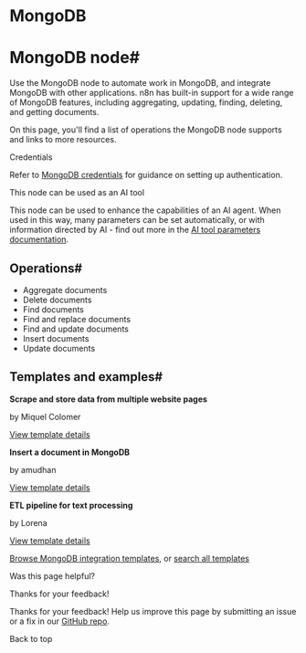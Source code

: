 # MongoDB

[ ](https://github.com/n8n-io/n8n-docs/edit/main/docs/integrations/builtin/app-nodes/n8n-nodes-base.mongodb.md "Edit this page")

# MongoDB node#

Use the MongoDB node to automate work in MongoDB, and integrate MongoDB with other applications. n8n has built-in support for a wide range of MongoDB features, including aggregating, updating, finding, deleting, and getting documents. 

On this page, you'll find a list of operations the MongoDB node supports and links to more resources.

Credentials

Refer to [MongoDB credentials](../../credentials/mongodb/) for guidance on setting up authentication. 

This node can be used as an AI tool

This node can be used to enhance the capabilities of an AI agent. When used in this way, many parameters can be set automatically, or with information directed by AI - find out more in the [AI tool parameters documentation](../../../../advanced-ai/examples/using-the-fromai-function/).

## Operations#

  * Aggregate documents
  * Delete documents
  * Find documents
  * Find and replace documents
  * Find and update documents
  * Insert documents
  * Update documents



## Templates and examples#

**Scrape and store data from multiple website pages**

by Miquel Colomer

[View template details](https://n8n.io/workflows/1073-scrape-and-store-data-from-multiple-website-pages/)

**Insert a document in MongoDB**

by amudhan

[View template details](https://n8n.io/workflows/503-insert-a-document-in-mongodb/)

**ETL pipeline for text processing**

by Lorena

[View template details](https://n8n.io/workflows/1045-etl-pipeline-for-text-processing/)

[Browse MongoDB integration templates](https://n8n.io/integrations/mongodb/), or [search all templates](https://n8n.io/workflows/)

Was this page helpful? 

Thanks for your feedback! 

Thanks for your feedback! Help us improve this page by submitting an issue or a fix in our [GitHub repo](https://github.com/n8n-io/n8n-docs). 

Back to top 
